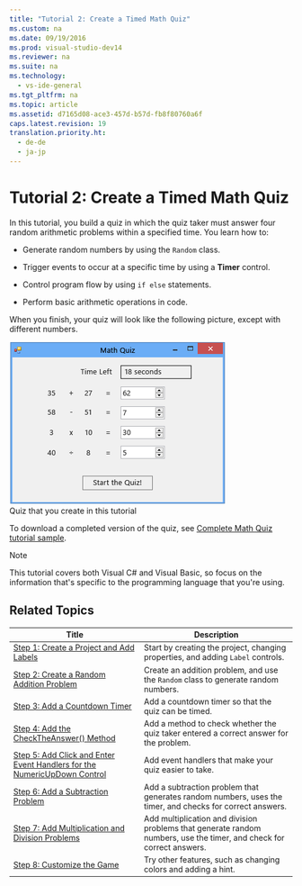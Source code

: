 ```yaml
---
title: "Tutorial 2: Create a Timed Math Quiz"
ms.custom: na
ms.date: 09/19/2016
ms.prod: visual-studio-dev14
ms.reviewer: na
ms.suite: na
ms.technology: 
  - vs-ide-general
ms.tgt_pltfrm: na
ms.topic: article
ms.assetid: d7165d08-ace3-457d-b57d-fb8f80760a6f
caps.latest.revision: 19
translation.priority.ht: 
  - de-de
  - ja-jp
---
```

# Tutorial 2: Create a Timed Math Quiz
In this tutorial, you build a quiz in which the quiz taker must answer four random arithmetic problems within a specified time. You learn how to:  
  
-   Generate random numbers by using the `Random` class.  
  
-   Trigger events to occur at a specific time by using a **Timer** control.  
  
-   Control program flow by using `if else` statements.  
  
-   Perform basic arithmetic operations in code.  
  
 When you finish, your quiz will look like the following picture, except with different numbers.  
  
 ![Math quiz with four problems](../vs140/media/Express_FinishedQuiz.png "Express_FinishedQuiz")  
Quiz that you create in this tutorial  
  
 To download a completed version of the quiz, see [Complete Math Quiz tutorial sample](http://code.msdn.microsoft.com/Complete-Math-Quiz-8581813c).  
  
> [!NOTE]
>  This tutorial covers both Visual C# and Visual Basic, so focus on the information that's specific to the programming language that you're using.  
  
## Related Topics  
  
|Title|Description|  
|-----------|-----------------|  
|[Step 1: Create a Project and Add Labels](../vs140/Step-1--Create-a-Project-and-Add-Labels-to-Your-Form.md)|Start by creating the project, changing properties, and adding `Label` controls.|  
|[Step 2: Create a Random Addition Problem](../vs140/Step-2--Create-a-Random-Addition-Problem.md)|Create an addition problem, and use the `Random` class to generate random numbers.|  
|[Step 3: Add a Countdown Timer](../vs140/Step-3--Add-a-Countdown-Timer.md)|Add a countdown timer so that the quiz can be timed.|  
|[Step 4: Add the CheckTheAnswer() Method](../vs140/Step-4--Add-the-CheckTheAnswer---Method.md)|Add a method to check whether the quiz taker entered a correct answer for the problem.|  
|[Step 5: Add Click and Enter Event Handlers for the NumericUpDown Control](../vs140/Step-5--Add-Enter-Event-Handlers-for-the-NumericUpDown-Controls.md)|Add event handlers that make your quiz easier to take.|  
|[Step 6: Add a Subtraction Problem](../vs140/Step-6--Add-a-Subtraction-Problem.md)|Add a subtraction problem that generates random numbers, uses the timer, and checks for correct answers.|  
|[Step 7: Add Multiplication and Division Problems](../vs140/Step-7--Add-Multiplication-and-Division-Problems.md)|Add multiplication and division problems that generate random numbers, use the timer, and check for correct answers.|  
|[Step 8: Customize the Game](../vs140/Step-8--Customize-the-Quiz.md)|Try other features, such as changing colors and adding a hint.|